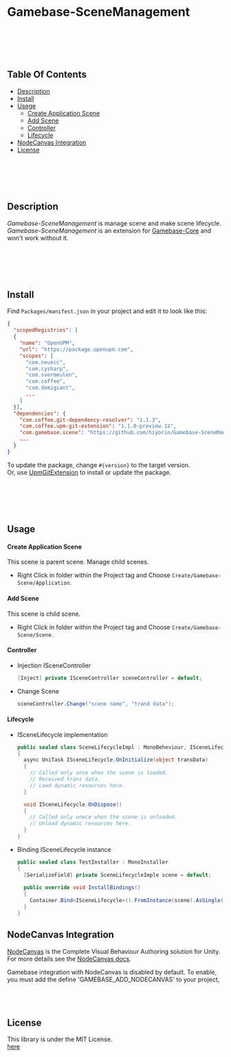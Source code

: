 # Gamebase-SceneManagement

<br><br><br><br>
## Table Of Contents
- [Description](#description)
- [Install](#install)
- [Usege](#usage)
  - [Create Application Scene](#create-application-scene)
  - [Add Scene](#add-scene)
  - [Controller](#controller)
  - [Lifecycle](#lifecycle)
- [NodeCanvas Integration](#nodecanvas-integration)
- [License](#license)

<br><br><br><br>
## Description
*Gamebase-SceneManagement* is manage scene and make  scene lifecycle.
*Gamebase-SceneManagement* is an extension for [Gamebase-Core](https://github.com/hiyorin/Gamebase-Core) and won't work without it.


<br><br><br><br>
## Install
Find `Packages/manifest.json` in your project and edit it to look like this:
```json
{
  "scopedRegistries": [
  {
    "name": "OpenUPM",
    "url": "https://package.openupm.com",
    "scopes": [
      "com.neuecc",
      "com.cysharp",
      "com.svermeulen",
      "com.coffee",
      "com.demigiant",
      ...
    ]
  }],
  "dependencies": {
    "com.coffee.git-dependency-resolver": "1.1.3",
    "com.coffee.upm-git-extension": "1.1.0-preview.12",
    "com.gamebase.scene": "https://github.com/hiyorin/Gamebase-SceneManagement.git",
    ...
  }
}
```
To update the package, change `#{version}` to the target version.  
Or, use [UpmGitExtension](https://github.com/mob-sakai/UpmGitExtension.git) to install or update the package.

<br><br><br><br>
## Usage

#### Create Application Scene
This scene is parent scene. Manage child scenes.
- Right Click in folder within the Project tag and Choose `Create/Gamebase-Scene/Application`.

#### Add Scene
This scene is child scene.
- Right Click in folder within the Project tag and Choose `Create/Gamebase-Scene/Scene`.

#### Controller
- Injection ISceneController
  ```cs
  [Inject] private ISceneController sceneController = default;
  ```
- Change Scene
  ```cs
  sceneController.Change("scene name", "trand data");
  ```
  
#### Lifecycle
- ISceneLifecycle implementation
  ```cs
  public sealed class SceneLifecycleImpl : MonoBeheviour, ISceneLifecycle
  {
    async UniTask ISceneLifecycle.OnInitialize(object transData)
    {
      // Called only once when the scene is loaded.
      // Received trans data.
      // Load dynamic resources here.
    }
  
    void ISceneLifecycle.OnDispose()
    {
      // Called only onece when the scene is unloaded.
      // Unload dynamic resources here.
    }
  }
  ```
- Binding ISceneLifecycle instance
  ```cs
  public sealed class TestInstaller : MonoInstaller
  {
    [SerializeField] private SceneLifecycleImple scene = default;
    
    public override void InstallBindings()
    {
      Container.Bind<ISceneLifecycle>().FromInstance(scene).AsSingle();
    }
  }
  ```

## NodeCanvas Integration
[NodeCanvas](https://assetstore.unity.com/packages/tools/visual-scripting/nodecanvas-14914) is the Complete Visual Behaviour Authoring solution for Unity. For more details see the [NodeCanvas docs](https://nodecanvas.paradoxnotion.com/documentation/).  

Gamebase integration with NodeCanvas is disabled by default. To enable, you must add the define 'GAMEBASE_ADD_NODECANVAS' to your project,
<br><br><br><br>
## License
This library is under the MIT License.  
[here](LICENSE.md)